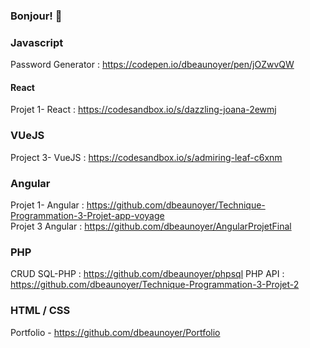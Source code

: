 ### Bonjour! 👋

<!--
**dbeaunoyer/dbeaunoyer** is a ✨ _special_ ✨ repository because its `README.md` (this file) appears on your GitHub profile.

TEST 

- 🔭 I’m currently working on ...
- 🌱 I’m currently learning ...
- 👯 I’m looking to collaborate on ...
- 🤔 I’m looking for help with ...
- 💬 Ask me about ...
- 📫 How to reach me: ...
- 😄 Pronouns: ...
- ⚡ Fun fact: ...
-->

### Javascript

Password Generator : https://codepen.io/dbeaunoyer/pen/jOZwvQW

#### React 

Projet 1- React : https://codesandbox.io/s/dazzling-joana-2ewmj

### VUeJS

Project 3- VueJS : https://codesandbox.io/s/admiring-leaf-c6xnm

### Angular 

Projet 1- Angular : https://github.com/dbeaunoyer/Technique-Programmation-3-Projet-app-voyage  
Projet 3 Angular : https://github.com/dbeaunoyer/AngularProjetFinal
### PHP 

CRUD SQL-PHP : https://github.com/dbeaunoyer/phpsql
PHP API :      https://github.com/dbeaunoyer/Technique-Programmation-3-Projet-2

### HTML / CSS 

Portfolio - https://github.com/dbeaunoyer/Portfolio

